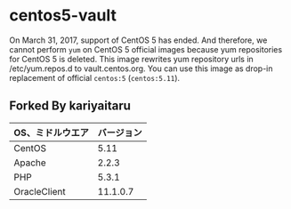 # centos5-vault

On March 31, 2017, support of CentOS 5 has ended.
And therefore, we cannot perform `yum` on CentOS 5 official images because yum repositories for CentOS 5 is deleted.
This image rewrites yum repository urls in /etc/yum.repos.d to vault.centos.org.
You can use this image as drop-in replacement of official `centos:5` (`centos:5.11`).

## Forked By kariyaitaru

|OS、ミドルウエア|バージョン|
|---|---|
|CentOS|5.11|
|Apache|2.2.3|
|PHP|5.3.1|
|OracleClient|11.1.0.7|

